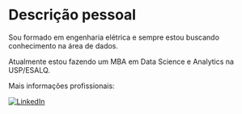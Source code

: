 
# Descrição pessoal

Sou formado em engenharia elétrica e sempre estou buscando conhecimento na área de dados.

Atualmente estou fazendo um MBA em Data Science e Analytics na USP/ESALQ.

Mais informações profissionais:

[![LinkedIn](https://img.shields.io/badge/LinkedIn-000?style=for-the-badge&logo=linkedin&logoColor=0E76A8)](https://www.linkedin.com/in/lucas-rozemberger-duarte/)